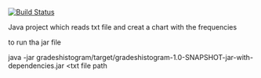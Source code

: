 
[![Build Status](https://app.travis-ci.com/aristosgi/lab_assignments.svg?token=MuRSqKwayNEsF35Wnjhn&branch=development)](https://app.travis-ci.com/aristosgi/lab_assignments)

 Java project which reads txt file and creat a chart with the frequencies

 to run tha jar file

  java -jar gradeshistogram/target/gradeshistogram-1.0-SNAPSHOT-jar-with-dependencies.jar <txt file path

